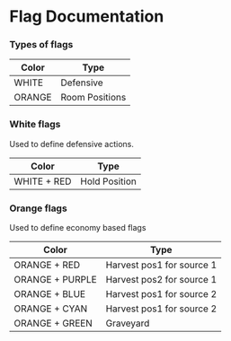# Flag Documentation

### Types of flags

| Color  | Type |
| ------------- | ------------- |
| WHITE  | Defensive  |
| ORANGE  | Room Positions |

### White flags

Used to define defensive actions.

| Color  | Type |
| ------------- | ------------- |
| WHITE + RED  | Hold Position |

### Orange flags

Used to define economy based flags

| Color  | Type |
| ------------- | ------------- |
| ORANGE + RED  | Harvest pos1 for source 1  |
| ORANGE + PURPLE | Harvest pos2 for source 1 |
| ORANGE + BLUE | Harvest pos1 for source 2 |
| ORANGE + CYAN | Harvest pos1 for source 2 |
| ORANGE + GREEN | Graveyard |